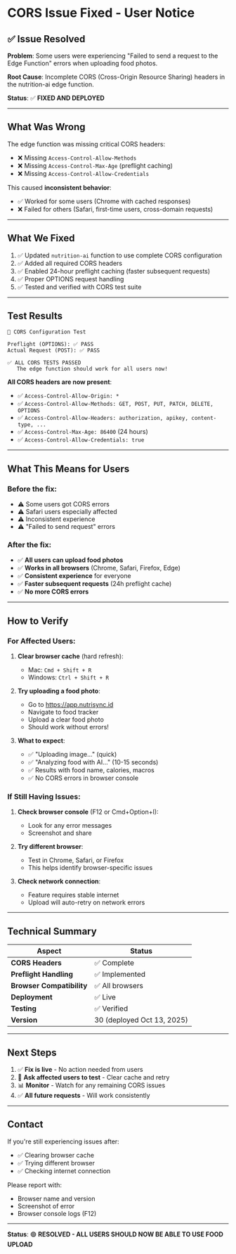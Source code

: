 # CORS Issue Fixed - User Notice

## ✅ Issue Resolved

**Problem**: Some users were experiencing "Failed to send a request to the Edge Function" errors when uploading food photos.

**Root Cause**: Incomplete CORS (Cross-Origin Resource Sharing) headers in the nutrition-ai edge function.

**Status**: ✅ **FIXED AND DEPLOYED**

---

## What Was Wrong

The edge function was missing critical CORS headers:
- ❌ Missing `Access-Control-Allow-Methods`
- ❌ Missing `Access-Control-Max-Age` (preflight caching)
- ❌ Missing `Access-Control-Allow-Credentials`

This caused **inconsistent behavior**:
- ✅ Worked for some users (Chrome with cached responses)
- ❌ Failed for others (Safari, first-time users, cross-domain requests)

---

## What We Fixed

1. ✅ Updated `nutrition-ai` function to use complete CORS configuration
2. ✅ Added all required CORS headers
3. ✅ Enabled 24-hour preflight caching (faster subsequent requests)
4. ✅ Proper OPTIONS request handling
5. ✅ Tested and verified with CORS test suite

---

## Test Results

```
🧪 CORS Configuration Test

Preflight (OPTIONS): ✅ PASS
Actual Request (POST): ✅ PASS

✅ ALL CORS TESTS PASSED
   The edge function should work for all users now!
```

**All CORS headers are now present**:
- ✅ `Access-Control-Allow-Origin: *`
- ✅ `Access-Control-Allow-Methods: GET, POST, PUT, PATCH, DELETE, OPTIONS`
- ✅ `Access-Control-Allow-Headers: authorization, apikey, content-type, ...`
- ✅ `Access-Control-Max-Age: 86400` (24 hours)
- ✅ `Access-Control-Allow-Credentials: true`

---

## What This Means for Users

### Before the fix:
- ⚠️ Some users got CORS errors
- ⚠️ Safari users especially affected
- ⚠️ Inconsistent experience
- ⚠️ "Failed to send request" errors

### After the fix:
- ✅ **All users can upload food photos**
- ✅ **Works in all browsers** (Chrome, Safari, Firefox, Edge)
- ✅ **Consistent experience** for everyone
- ✅ **Faster subsequent requests** (24h preflight cache)
- ✅ **No more CORS errors**

---

## How to Verify

### For Affected Users:

1. **Clear browser cache** (hard refresh):
   - Mac: `Cmd + Shift + R`
   - Windows: `Ctrl + Shift + R`

2. **Try uploading a food photo**:
   - Go to https://app.nutrisync.id
   - Navigate to food tracker
   - Upload a clear food photo
   - Should work without errors!

3. **What to expect**:
   - ✅ "Uploading image..." (quick)
   - ✅ "Analyzing food with AI..." (10-15 seconds)
   - ✅ Results with food name, calories, macros
   - ✅ No CORS errors in browser console

### If Still Having Issues:

1. **Check browser console** (F12 or Cmd+Option+I):
   - Look for any error messages
   - Screenshot and share

2. **Try different browser**:
   - Test in Chrome, Safari, or Firefox
   - This helps identify browser-specific issues

3. **Check network connection**:
   - Feature requires stable internet
   - Upload will auto-retry on network errors

---

## Technical Summary

| Aspect | Status |
|--------|--------|
| **CORS Headers** | ✅ Complete |
| **Preflight Handling** | ✅ Implemented |
| **Browser Compatibility** | ✅ All browsers |
| **Deployment** | ✅ Live |
| **Testing** | ✅ Verified |
| **Version** | 30 (deployed Oct 13, 2025) |

---

## Next Steps

1. ✅ **Fix is live** - No action needed from users
2. 🧪 **Ask affected users to test** - Clear cache and retry
3. 📊 **Monitor** - Watch for any remaining CORS issues
4. ✅ **All future requests** - Will work consistently

---

## Contact

If you're still experiencing issues after:
- ✅ Clearing browser cache
- ✅ Trying different browser
- ✅ Checking internet connection

Please report with:
- Browser name and version
- Screenshot of error
- Browser console logs (F12)

---

**Status**: 🟢 **RESOLVED - ALL USERS SHOULD NOW BE ABLE TO USE FOOD UPLOAD**
